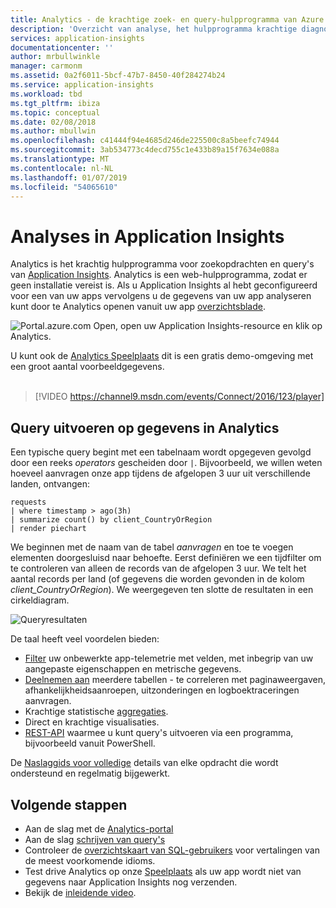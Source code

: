 ```yaml
---
title: Analytics - de krachtige zoek- en query-hulpprogramma van Azure Application Insights | Microsoft Docs
description: 'Overzicht van analyse, het hulpprogramma krachtige diagnostische gegevens doorzoeken van Application Insights. '
services: application-insights
documentationcenter: ''
author: mrbullwinkle
manager: carmonm
ms.assetid: 0a2f6011-5bcf-47b7-8450-40f284274b24
ms.service: application-insights
ms.workload: tbd
ms.tgt_pltfrm: ibiza
ms.topic: conceptual
ms.date: 02/08/2018
ms.author: mbullwin
ms.openlocfilehash: c41444f94e4685d246de225500c8a5beefc74944
ms.sourcegitcommit: 3ab534773c4decd755c1e433b89a15f7634e088a
ms.translationtype: MT
ms.contentlocale: nl-NL
ms.lasthandoff: 01/07/2019
ms.locfileid: "54065610"
---
```

# <a name="analytics-in-application-insights"></a>Analyses in Application Insights
Analytics is het krachtig hulpprogramma voor zoekopdrachten en query's van [Application Insights](../../application-insights/app-insights-overview.md). Analytics is een web-hulpprogramma, zodat er geen installatie vereist is. Als u Application Insights al hebt geconfigureerd voor een van uw apps vervolgens u de gegevens van uw app analyseren kunt door te Analytics openen vanuit uw app [overzichtsblade](../../azure-monitor/app/app-insights-dashboards.md).

![Portal.azure.com Open, open uw Application Insights-resource en klik op Analytics.](./media/analytics/001.png)

U kunt ook de [Analytics Speelplaats](https://go.microsoft.com/fwlink/?linkid=859557) dit is een gratis demo-omgeving met een groot aantal voorbeeldgegevens.
<br>
<br>
> [!VIDEO https://channel9.msdn.com/events/Connect/2016/123/player] 

## <a name="query-data-in-analytics"></a>Query uitvoeren op gegevens in Analytics
Een typische query begint met een tabelnaam wordt opgegeven gevolgd door een reeks *operators* gescheiden door `|`.
Bijvoorbeeld, we willen weten hoeveel aanvragen onze app tijdens de afgelopen 3 uur uit verschillende landen, ontvangen:
```AIQL
requests
| where timestamp > ago(3h)
| summarize count() by client_CountryOrRegion
| render piechart
```

We beginnen met de naam van de tabel *aanvragen* en toe te voegen elementen doorgesluisd naar behoefte.  Eerst definiëren we een tijdfilter om te controleren van alleen de records van de afgelopen 3 uur.
We telt het aantal records per land (of gegevens die worden gevonden in de kolom *client_CountryOrRegion*). We weergegeven ten slotte de resultaten in een cirkeldiagram.
<br>

![Queryresultaten](./media/analytics/030.png)

De taal heeft veel voordelen bieden:

* [Filter](/azure/kusto/query/whereoperator) uw onbewerkte app-telemetrie met velden, met inbegrip van uw aangepaste eigenschappen en metrische gegevens.
* [Deelnemen aan](/azure/kusto/query/joinoperator) meerdere tabellen - te correleren met paginaweergaven, afhankelijkheidsaanroepen, uitzonderingen en logboektraceringen aanvragen.
* Krachtige statistische [aggregaties](/azure/kusto/query/summarizeoperator).
* Direct en krachtige visualisaties.
* [REST-API](https://dev.applicationinsights.io/) waarmee u kunt query's uitvoeren via een programma, bijvoorbeeld vanuit PowerShell.

De [Naslaggids voor volledige](https://go.microsoft.com/fwlink/?linkid=856079) details van elke opdracht die wordt ondersteund en regelmatig bijgewerkt.

## <a name="next-steps"></a>Volgende stappen
* Aan de slag met de [Analytics-portal](https://go.microsoft.com/fwlink/?linkid=856587)
* Aan de slag [schrijven van query's](https://go.microsoft.com/fwlink/?linkid=856078)
* Controleer de [overzichtskaart van SQL-gebruikers](https://aka.ms/sql-analytics) voor vertalingen van de meest voorkomende idioms.
* Test drive Analytics op onze [Speelplaats](https://analytics.applicationinsights.io/demo) als uw app wordt niet van gegevens naar Application Insights nog verzenden.
* Bekijk de [inleidende video](https://applicationanalytics-media.azureedge.net/home_page_video.mp4).
